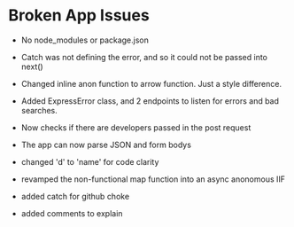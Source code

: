 # Broken App Issues

- No node_modules or package.json
- Catch was not defining the error, and so it could not be passed into next()
- Changed inline anon function to arrow function. Just a style difference.
- Added ExpressError class, and 2 endpoints to listen for errors and bad searches.
- Now checks if there are developers passed in the post request
- The app can now parse JSON and form bodys
- changed 'd' to 'name' for code clarity
- revamped the non-functional map function into an async anonomous IIF
- added catch for github choke




- added comments to explain